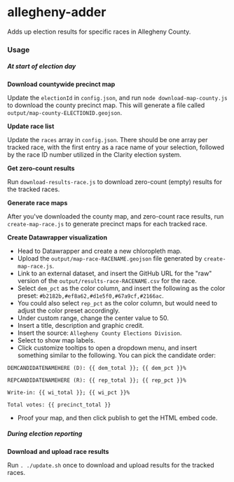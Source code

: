 # allegheny-adder

Adds up election results for specific races in Allegheny County.

### Usage

##### At start of election day

**Download countywide precinct map**

Update the `electionId` in `config.json`, and run
`node download-map-county.js` to download the county precinct map. This
will generate a file called `output/map-county-ELECTIONID.geojson`.

**Update race list**

Update the `races` array in `config.json`. There should be one array per
tracked race, with the first entry as a race name of your selection,
followed by the race ID number utilized in the Clarity election system.

**Get zero-count results**

Run `download-results-race.js` to download zero-count (empty) results
for the tracked races.

**Generate race maps**

After you've downloaded the county map, and zero-count race results, run
`create-map-race.js` to generate precinct maps for each tracked race.

**Create Datawrapper visualization**

- Head to Datawrapper and create a new chloropleth map.
- Upload the `output/map-race-RACENAME.geojson` file generated by
  `create-map-race.js`.
- Link to an external dataset, and insert the GitHub URL for the "raw"
  version of the `output/results-race-RACENAME.csv` for the race.
- Select `dem_pct` as the color column, and insert the following as
  the color preset: `#b2182b,#ef8a62,#d1e5f0,#67a9cf,#2166ac`.
- You could also select `rep_pct` as the color column, but would need to
  adjust the color preset accordingly.
- Under custom range, change the center value to 50.
- Insert a title, description and graphic credit.
- Insert the source: `Allegheny County Elections Division`.
- Select to show map labels.
- Click customize tooltips to open a dropdown menu, and insert something
  similar to the following. You can pick the candidate order:

```
DEMCANDIDATENAMEHERE (D): {{ dem_total }}; {{ dem_pct }}%

REPCANDIDATENAMEHERE (R): {{ rep_total }}; {{ rep_pct }}%

Write-in: {{ wi_total }}; {{ wi_pct }}%

Total votes: {{ precinct_total }}
```

- Proof your map, and then click publish to get the HTML embed code.

##### During election reporting

**Download and upload race results**

Run `. ./update.sh` once to download and upload results for the tracked
races.
